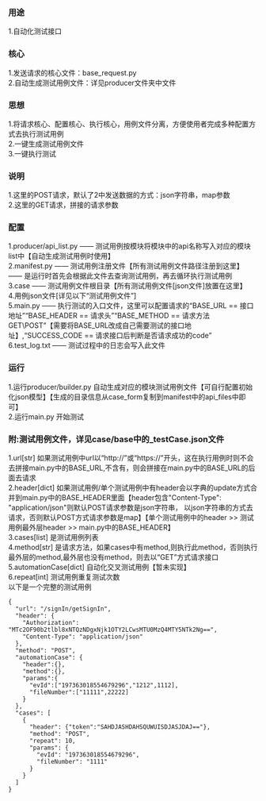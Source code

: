 ### 用途
1.自动化测试接口
### 核心
1.发送请求的核心文件：base_request.py<br>
2.自动生成测试用例文件：详见producer文件夹中文件<br>
### 思想
1.将请求核心、配置核心、执行核心，用例文件分离，方便使用者完成多种配置方式去执行测试用例<br>
2.一键生成测试用例文件<br>
3.一键执行测试<br>
### 说明
1.这里的POST请求，默认了2中发送数据的方式：json字符串，map参数<br>
2.这里的GET请求，拼接的请求参数<br>
### 配置
1.producer/api_list.py  ——  测试用例按模块将模块中的api名称写入对应的模块list中【自动生成测试用例时使用】<br>
2.manifest.py  ——  测试用例注册文件【所有测试用例文件路径注册到这里】 —— 是运行时首先会根据此文件去查询测试用例，再去循环执行测试用例<br>
3.case —— 测试用例文件根目录【所有测试用例文件[json文件]放置在这里】<br>
4.用例json文件[详见以下“测试用例文件”]<br>
5.main.py —— 执行测试的入口文件，这里可以配置请求的“BASE_URL == 接口地址”“BASE_HEADER == 请求头”“BASE_METHOD == 请求方法GET\POST”【需要将BASE_URL改成自己需要测试的接口地址】,“SUCCESS_CODE == 请求接口后判断是否请求成功的code”<br>
6.test_log.txt —— 测试过程中的日志会写入此文件<br>
### 运行
1.运行producer/builder.py  自动生成对应的模块测试用例文件【可自行配置初始化json模型】【生成的目录信息从case_form复制到manifest中的api_files中即可】<br>
2.运行main.py  开始测试<br>
### 附:测试用例文件，详见case/base中的_testCase.json文件
1.url[str] 如果测试用例中url以“http://”或“https://”开头，这在执行用例时则不会去拼接main.py中的BASE_URL,不含有，则会拼接在main.py中的BASE_URL的后面去请求<br>
2.header[dict] 如果测试用例/单个测试用例中有header会以字典的update方式合并到main.py中的BASE_HEADER里面【header包含"Content-Type": "application/json"则默认POST请求参数是json字符串，
以json字符串的方式去请求，否则默认POST方式请求参数是map】【单个测试用例中的header >> 测试用例最外层header >> main.py中的BASE_HEADER】<br>
3.cases[list] 是测试用例列表<br>
4.method[str] 是请求方法，如果cases中有method,则执行此method，否则执行最外层的method,最外层也没有method，则去以“GET”方式请求接口<br>
5.automationCase[dict] 自动化交叉测试用例【暂未实现】<br>
6.repeat[int] 测试用例重复测试次数<br>
以下是一个完整的测试用例<br>
```
{
  "url": "/signIn/getSignIn",
  "header": {
    "Authorization": "MTc2OF90b2tlbl8xNTQzNDgxNjk1OTY2LCwsMTU0MzQ4MTY5NTk2Ng==",
    "Content-Type": "application/json"
  },
  "method": "POST",
  "automationCase": {
    "header":{},
    "method":{},
    "params":{
      "evId":["197363018554679296","1212",1112],
      "fileNumber":["11111",22222]
    }
  },
  "cases": [
    {
      "header": {"token":"SAHDJASHDAHSQUWUISDJASJDAJ=="},
      "method": "POST",
      "repeat": 10,
      "params": {
        "evId": "197363018554679296",
        "fileNumber": "1111"
      }
    }
  ]
}
```
